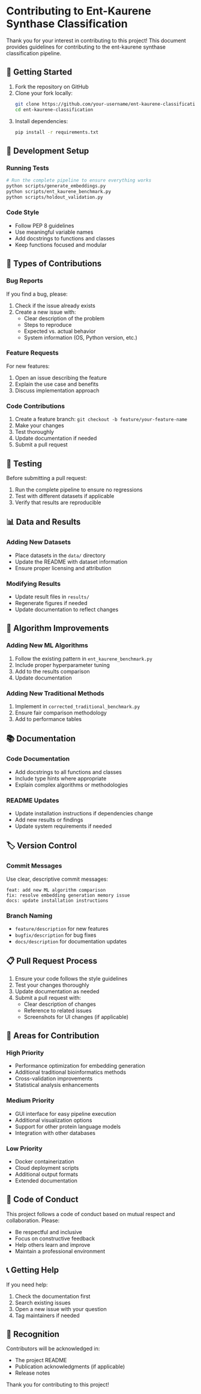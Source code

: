 # Contributing to Ent-Kaurene Synthase Classification

Thank you for your interest in contributing to this project! This document provides guidelines for contributing to the ent-kaurene synthase classification pipeline.

## 🚀 Getting Started

1. Fork the repository on GitHub
2. Clone your fork locally:
   ```bash
   git clone https://github.com/your-username/ent-kaurene-classification.git
   cd ent-kaurene-classification
   ```
3. Install dependencies:
   ```bash
   pip install -r requirements.txt
   ```

## 🔧 Development Setup

### Running Tests
```bash
# Run the complete pipeline to ensure everything works
python scripts/generate_embeddings.py
python scripts/ent_kaurene_benchmark.py
python scripts/holdout_validation.py
```

### Code Style
- Follow PEP 8 guidelines
- Use meaningful variable names
- Add docstrings to functions and classes
- Keep functions focused and modular

## 📝 Types of Contributions

### Bug Reports
If you find a bug, please:
1. Check if the issue already exists
2. Create a new issue with:
   - Clear description of the problem
   - Steps to reproduce
   - Expected vs. actual behavior
   - System information (OS, Python version, etc.)

### Feature Requests
For new features:
1. Open an issue describing the feature
2. Explain the use case and benefits
3. Discuss implementation approach

### Code Contributions
1. Create a feature branch: `git checkout -b feature/your-feature-name`
2. Make your changes
3. Test thoroughly
4. Update documentation if needed
5. Submit a pull request

## 🧪 Testing

Before submitting a pull request:
1. Run the complete pipeline to ensure no regressions
2. Test with different datasets if applicable
3. Verify that results are reproducible

## 📊 Data and Results

### Adding New Datasets
- Place datasets in the `data/` directory
- Update the README with dataset information
- Ensure proper licensing and attribution

### Modifying Results
- Update result files in `results/`
- Regenerate figures if needed
- Update documentation to reflect changes

## 🔬 Algorithm Improvements

### Adding New ML Algorithms
1. Follow the existing pattern in `ent_kaurene_benchmark.py`
2. Include proper hyperparameter tuning
3. Add to the results comparison
4. Update documentation

### Adding New Traditional Methods
1. Implement in `corrected_traditional_benchmark.py`
2. Ensure fair comparison methodology
3. Add to performance tables

## 📚 Documentation

### Code Documentation
- Add docstrings to all functions and classes
- Include type hints where appropriate
- Explain complex algorithms or methodologies

### README Updates
- Update installation instructions if dependencies change
- Add new results or findings
- Update system requirements if needed

## 🏷️ Version Control

### Commit Messages
Use clear, descriptive commit messages:
```
feat: add new ML algorithm comparison
fix: resolve embedding generation memory issue
docs: update installation instructions
```

### Branch Naming
- `feature/description` for new features
- `bugfix/description` for bug fixes
- `docs/description` for documentation updates

## 📋 Pull Request Process

1. Ensure your code follows the style guidelines
2. Test your changes thoroughly
3. Update documentation as needed
4. Submit a pull request with:
   - Clear description of changes
   - Reference to related issues
   - Screenshots for UI changes (if applicable)

## 🎯 Areas for Contribution

### High Priority
- Performance optimization for embedding generation
- Additional traditional bioinformatics methods
- Cross-validation improvements
- Statistical analysis enhancements

### Medium Priority
- GUI interface for easy pipeline execution
- Additional visualization options
- Support for other protein language models
- Integration with other databases

### Low Priority
- Docker containerization
- Cloud deployment scripts
- Additional output formats
- Extended documentation

## 🤝 Code of Conduct

This project follows a code of conduct based on mutual respect and collaboration. Please:

- Be respectful and inclusive
- Focus on constructive feedback
- Help others learn and improve
- Maintain a professional environment

## 📞 Getting Help

If you need help:
1. Check the documentation first
2. Search existing issues
3. Open a new issue with your question
4. Tag maintainers if needed

## 🙏 Recognition

Contributors will be acknowledged in:
- The project README
- Publication acknowledgments (if applicable)
- Release notes

Thank you for contributing to this project!
